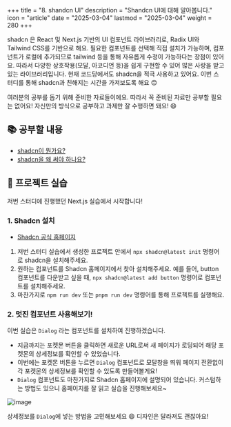 +++
title = "8. shandcn UI"
description = "Shandcn UI에 대해 알아봅니다."
icon = "article"
date = "2025-03-04"
lastmod = "2025-03-04"
weight = 280
+++


shadcn 은 React 및 Next.js 기반의 UI 컴포넌트 라이브러리로, Radix UI와 Tailwind CSS를 기반으로 해요. 필요한 컴포넌트를 선택해 직접 설치가 가능하며, 컴포넌트가 로컬에 추가되므로 tailwind 등을 통해 자유롭게 수정이 가능하다는 장점이 있어요. 따라서 다양한 상호작용(모달, 아코디언 등)을 쉽게 구현할 수 있어 많은 사랑을 받고 있는 라이브러리입니다. 현재 코드당에서도 shadcn을 적극 사용하고 있어요. 이번 스터디를 통해 shadcn과 친해지는 시간을 가져보도록 해요 😊

여러분의 공부를 돕기 위해 준비한 자료들이에요. 따라서 꼭 준비된 자료만 공부할 필요는 없어요! 자신만의 방식으로 공부하고 과제만 잘 수행하면 돼요! 😄

## 📚 공부할 내용

- [shadcn이 뭔가요?](https://apidog.com/kr/blog/what-is-shadcn-ui-2/)
- [shadcn을 왜 써야 하나요?](https://pyjun01.github.io/v/shadcn-ui/)

## 🎯 프로젝트 실습

저번 스터디에 진행했던 Next.js 실습에서 시작합니다!

### 1. Shadcn 설치

- [Shadcn 공식 홈페이지](https://ui.shadcn.com/docs/installation/next)
1. 저번 스터디 실습에서 생성한 프로젝트 안에서 `npx shadcn@latest init` 명령어로 shadcn을 설치해주세요.
2. 원하는 컴포넌트를 Shadcn 홈페이지에서 찾아 설치해주세요. 예를 들어, button 컴포넌트를 다운받고 싶을 때, `npx shadcn@latest add button` 명령어로 컴포넌트를 설치해주세요.
3. 마찬가지로 `npm run dev` 또는 `pnpm run dev` 명령어를 통해 프로젝트를 실행해요.

### 2. 멋진 컴포넌트 사용해보기!
이번 실습은 `Dialog` 라는 컴포넌트를 설치하여 진행하겠습니다. 
- 지금까지는 포켓몬 버튼을 클릭하면 새로운 URL로써 새 페이지가 로딩되어 해당 포켓몬의 상세정보를 확인할 수 있었습니다.
- 이번에는 포켓몬 버튼을 누르면 `Dialog` 컴포넌트로 모달창을 띄워 페이지 전환없이 각 포켓몬의 상세정보를 확인할 수 있도록 만들어볼게요!
- `Dialog` 컴포넌트도 마찬가지로 Shadcn 홈페이지에 설명되어 있습니다. 커스텀하는 방법도 있으니 홈페이지를 잘 읽고 실습을 진행해보세요~

![image](https://github.com/user-attachments/assets/1e67c0c7-aad5-4a9e-b875-bfe40f76753e)
<br/>

상세정보를 `Dialog`에 넣는 방법을 고민해보세요 😄 디자인은 달라져도 괜찮아요!
